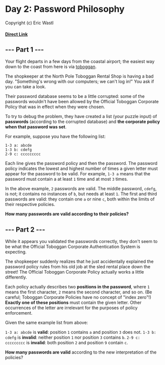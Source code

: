 # Day 2: Password Philosophy

Copyright (c) Eric Wastl
#### [Direct Link](https://adventofcode.com/2020/day/2)

## --- Part 1 ---

Your flight departs in a few days from the coastal airport; the easiest way down to the coast from here is via [toboggan](https://en.wikipedia.org/wiki/Toboggan).

The shopkeeper at the North Pole Toboggan Rental Shop is having a bad day. "Something's wrong with our computers; we can't log in!" You ask if you can take a look.

Their password database seems to be a little corrupted: some of the passwords wouldn't have been allowed by the Official Toboggan Corporate Policy that was in effect when they were chosen.

To try to debug the problem, they have created a list (your puzzle input) of **passwords** (according to the corrupted database) and **the corporate policy when that password was set**.

For example, suppose you have the following list:

````
1-3 a: abcde
1-3 b: cdefg
2-9 c: ccccccccc
````

Each line gives the password policy and then the password. The password policy indicates the lowest and highest number of times a given letter must appear for the password to be valid. For example, ```1-3 a``` means that the password must contain a at least ```1``` time and at most ```3``` times.

In the above example, ```2``` passwords are valid. The middle password, ```cdefg```, is not; it contains no instances of ```b```, but needs at least ```1```. The first and third passwords are valid: they contain one ```a``` or nine ```c```, both within the limits of their respective policies.

**How many passwords are valid according to their policies?**


## --- Part 2 ---
While it appears you validated the passwords correctly, they don't seem to be what the Official Toboggan Corporate Authentication System is expecting.

The shopkeeper suddenly realizes that he just accidentally explained the password policy rules from his old job at the sled rental place down the street! The Official Toboggan Corporate Policy actually works a little differently.

Each policy actually describes two **positions in the password**, where ```1``` means the first character, ```2``` means the second character, and so on. (Be careful; Toboggan Corporate Policies have no concept of "index zero"!) **Exactly one of these positions** must contain the given letter. Other occurrences of the letter are irrelevant for the purposes of policy enforcement.

Given the same example list from above:

```1-3 a: abcde``` is **valid**: position ```1``` contains ```a``` and position ```3``` does not.
```1-3 b: cdefg``` is **invalid**: neither position ```1``` nor position ```3``` contains ```b```.
```2-9 c: ccccccccc``` is **invalid**: both position ```2``` and position ```9``` contain ```c```.

**How many passwords are valid** according to the new interpretation of the policies?

